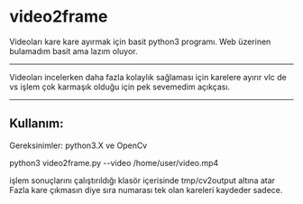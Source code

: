 # video2frame
Videoları kare kare ayırmak için basit python3 programı. Web üzerinen bulamadım basit ama lazım oluyor.

<hr>
Videoları incelerken daha fazla kolaylık sağlaması için karelere ayırır vlc de vs işlem çok karmaşık 
olduğu için pek sevemedim açıkçası.

<hr>
<h2>Kullanım: </h2>
Gereksinimler:
python3.X ve OpenCv

python3 video2frame.py --video /home/user/video.mp4 

işlem sonuçlarını çalıştırıldığı klasör içerisinde tmp/cv2output altına atar 
Fazla kare çıkmasın diye sıra numarası tek olan kareleri kaydeder sadece.
